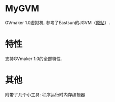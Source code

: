 # MyGVM
GVmaker 1.0虚拟机. 参考了Eastsun的JGVM（[原贴](http://www.emsky.net/bbs/forum.php?mod=viewthread&tid=31652)）.  

# 特性

支持GVmaker 1.0的全部特性.  

# 其他

附带了几个小工具: 程序运行时内存编辑器